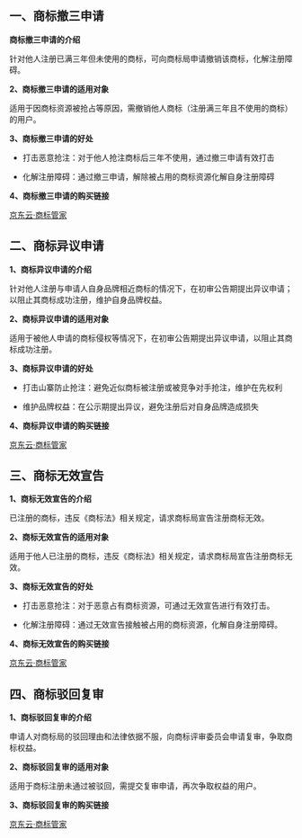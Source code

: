 ## 一、商标撤三申请

**商标撤三申请的介绍**

  针对他人注册已满三年但未使用的商标，可向商标局申请撤销该商标，化解注册障碍。

**2、商标撤三申请的适用对象**

  适用于因商标资源被抢占等原因，需撤销他人商标（注册满三年且不使用的商标）的用户。

**3、商标撤三申请的好处**

- 打击恶意抢注：对于他人抢注商标后三年不使用，通过撤三申请有效打击

- 化解注册障碍：通过撤三申请，解除被占用的商标资源化解自身注册障碍

**4、商标撤三申请的购买链接**

 [京东云·商标管家](https://www.jdcloud.com/cn/pages/shangbiaoguanjia)

## 二、商标异议申请
**1、商标异议申请的介绍**

  针对他人注册与申请人自身品牌相近商标的情况下，在初审公告期提出异议申请；以阻止其商标成功注册，维护自身品牌权益。

**2、商标异议申请的适用对象**

  适用于被他人申请的商标侵权等情况下，在初审公告期提出异议申请，以阻止其商标成功注册。

**3、商标异议申请的好处**

- 打击山寨防止抢注：避免近似商标被注册或被竞争对手抢注，维护在先权利

- 维护品牌权益：在公示期提出异议，避免注册后对自身品牌造成损失

**4、商标异议申请的购买链接**

 [京东云·商标管家](https://www.jdcloud.com/cn/pages/shangbiaoguanjia)


## 三、商标无效宣告

**1、商标无效宣告的介绍**

  已注册的商标，违反《商标法》相关规定，请求商标局宣告注册商标无效。

**2、商标无效宣告的适用对象**

  适用于他人已注册的商标，违反《商标法》相关规定，请求商标局宣告注册商标无效。

**3、商标无效宣告的好处**
- 打击恶意抢注：对于恶意占有商标资源，可通过无效宣告进行有效打击。

- 化解注册障碍：通过无效宣告接触被占用的商标资源，化解自身注册障碍。

**4、商标无效宣告的购买链接**

 [京东云·商标管家](https://www.jdcloud.com/cn/pages/shangbiaoguanjia)


## 四、商标驳回复审

**1、商标驳回复审的介绍**

申请人对商标局的驳回理由和法律依据不服，向商标评审委员会申请复审，争取商标权益。

**2、商标驳回复审的适用对象**

适用于商标注册未通过被驳回，需提交复审申请，再次争取权益的用户。

**3、商标驳回复审的购买链接**

 [京东云·商标管家](https://www.jdcloud.com/cn/pages/shangbiaoguanjia)
